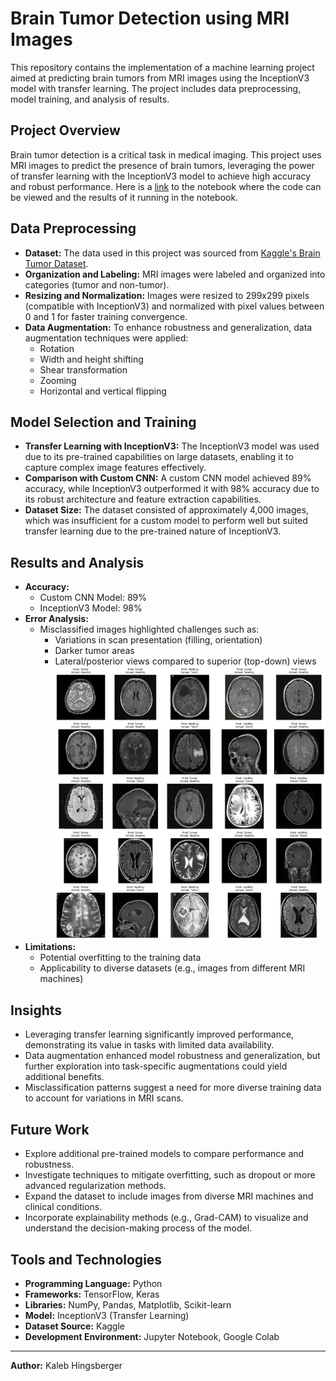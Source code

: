 # Brain Tumor Detection using MRI Images

This repository contains the implementation of a machine learning project aimed at predicting brain tumors from MRI images using the InceptionV3 model with transfer learning. The project includes data preprocessing, model training, and analysis of results.


## Project Overview
Brain tumor detection is a critical task in medical imaging. This project uses MRI images to predict the presence of brain tumors, leveraging the power of transfer learning with the InceptionV3 model to achieve high accuracy and robust performance. Here is a [link](https://github.com/kalebhings/Brain-Tumors-CNN/blob/main/brain_tumors_cnn.ipynb) to the notebook where the code can be viewed and the results of it running in the notebook.

## Data Preprocessing
- **Dataset:** The data used in this project was sourced from [Kaggle's Brain Tumor Dataset](https://www.kaggle.com/datasets/preetviradiya/brian-tumor-dataset).
- **Organization and Labeling:** MRI images were labeled and organized into categories (tumor and non-tumor).
- **Resizing and Normalization:** Images were resized to 299x299 pixels (compatible with InceptionV3) and normalized with pixel values between 0 and 1 for faster training convergence.
- **Data Augmentation:** To enhance robustness and generalization, data augmentation techniques were applied:
  - Rotation
  - Width and height shifting
  - Shear transformation
  - Zooming
  - Horizontal and vertical flipping

## Model Selection and Training
- **Transfer Learning with InceptionV3:** The InceptionV3 model was used due to its pre-trained capabilities on large datasets, enabling it to capture complex image features effectively. 
- **Comparison with Custom CNN:** A custom CNN model achieved 89% accuracy, while InceptionV3 outperformed it with 98% accuracy due to its robust architecture and feature extraction capabilities.
- **Dataset Size:** The dataset consisted of approximately 4,000 images, which was insufficient for a custom model to perform well but suited transfer learning due to the pre-trained nature of InceptionV3.

## Results and Analysis
- **Accuracy:**
  - Custom CNN Model: 89%
  - InceptionV3 Model: 98%
- **Error Analysis:**
  - Misclassified images highlighted challenges such as:
    - Variations in scan presentation (filling, orientation)
    - Darker tumor areas
    - Lateral/posterior views compared to superior (top-down) views
    ![Incorrect Predictions](https://github.com/kalebhings/Brain-Tumors-CNN/blob/main/incorrect%20images.png?raw=true)
- **Limitations:**
  - Potential overfitting to the training data
  - Applicability to diverse datasets (e.g., images from different MRI machines)

## Insights
- Leveraging transfer learning significantly improved performance, demonstrating its value in tasks with limited data availability.
- Data augmentation enhanced model robustness and generalization, but further exploration into task-specific augmentations could yield additional benefits.
- Misclassification patterns suggest a need for more diverse training data to account for variations in MRI scans.

## Future Work
- Explore additional pre-trained models to compare performance and robustness.
- Investigate techniques to mitigate overfitting, such as dropout or more advanced regularization methods.
- Expand the dataset to include images from diverse MRI machines and clinical conditions.
- Incorporate explainability methods (e.g., Grad-CAM) to visualize and understand the decision-making process of the model.

## Tools and Technologies
- **Programming Language:** Python
- **Frameworks:** TensorFlow, Keras
- **Libraries:** NumPy, Pandas, Matplotlib, Scikit-learn
- **Model:** InceptionV3 (Transfer Learning)
- **Dataset Source:** Kaggle
- **Development Environment:** Jupyter Notebook, Google Colab

---

**Author:** Kaleb Hingsberger
